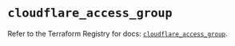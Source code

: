 # `cloudflare_access_group`

Refer to the Terraform Registry for docs: [`cloudflare_access_group`](https://registry.terraform.io/providers/cloudflare/cloudflare/4.37.0/docs/resources/access_group).

